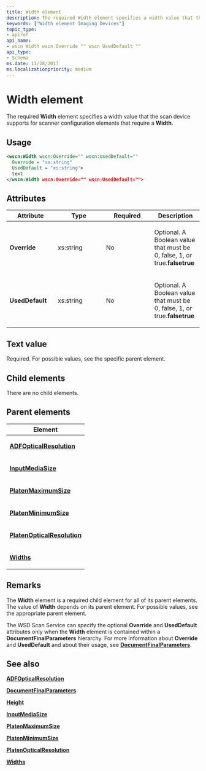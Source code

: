 ```yaml
---
title: Width element
description: The required Width element specifies a width value that the scan device supports for scanner configuration elements that require a Width.
keywords: ["Width element Imaging Devices"]
topic_type:
- apiref
api_name:
- wscn Width wscn Override "" wscn UsedDefault ""
api_type:
- Schema
ms.date: 11/28/2017
ms.localizationpriority: medium
---
```


# Width element


The required **Width** element specifies a width value that the scan device supports for scanner configuration elements that require a **Width**.

Usage
-----

```xml
<wscn:Width wscn:Override="" wscn:UsedDefault=""
  Override = "xs:string"
  UsedDefault = "xs:string">
  text
</wscn:Width wscn:Override="" wscn:UsedDefault="">
```

Attributes
----------

<table>
<colgroup>
<col width="25%" />
<col width="25%" />
<col width="25%" />
<col width="25%" />
</colgroup>
<thead>
<tr class="header">
<th>Attribute</th>
<th>Type</th>
<th>Required</th>
<th>Description</th>
</tr>
</thead>
<tbody>
<tr class="odd">
<td><p><strong><strong>Override</strong></strong></p></td>
<td><p>xs:string</p></td>
<td><p>No</p></td>
<td><p></p>
<p>Optional. A Boolean value that must be 0, false, 1, or true.<strong>falsetrue</strong></p></td>
</tr>
<tr class="even">
<td><p><strong><strong>UsedDefault</strong></strong></p></td>
<td><p>xs:string</p></td>
<td><p>No</p></td>
<td><p></p>
<p>Optional. A Boolean value that must be 0, false, 1, or true.<strong>falsetrue</strong></p></td>
</tr>
</tbody>
</table>

Text value
----------

Required. For possible values, see the specific parent element.

## Child elements


There are no child elements.

## Parent elements


<table>
<colgroup>
<col width="100%" />
</colgroup>
<thead>
<tr class="header">
<th>Element</th>
</tr>
</thead>
<tbody>
<tr class="odd">
<td><p><a href="adfopticalresolution.md" data-raw-source="[&lt;strong&gt;ADFOpticalResolution&lt;/strong&gt;](adfopticalresolution.md)"><strong>ADFOpticalResolution</strong></a></p></td>
</tr>
<tr class="even">
<td><p><a href="inputmediasize.md" data-raw-source="[&lt;strong&gt;InputMediaSize&lt;/strong&gt;](inputmediasize.md)"><strong>InputMediaSize</strong></a></p></td>
</tr>
<tr class="odd">
<td><p><a href="platenmaximumsize.md" data-raw-source="[&lt;strong&gt;PlatenMaximumSize&lt;/strong&gt;](platenmaximumsize.md)"><strong>PlatenMaximumSize</strong></a></p></td>
</tr>
<tr class="even">
<td><p><a href="platenminimumsize.md" data-raw-source="[&lt;strong&gt;PlatenMinimumSize&lt;/strong&gt;](platenminimumsize.md)"><strong>PlatenMinimumSize</strong></a></p></td>
</tr>
<tr class="odd">
<td><p><a href="platenopticalresolution.md" data-raw-source="[&lt;strong&gt;PlatenOpticalResolution&lt;/strong&gt;](platenopticalresolution.md)"><strong>PlatenOpticalResolution</strong></a></p></td>
</tr>
<tr class="even">
<td><p><a href="widths.md" data-raw-source="[&lt;strong&gt;Widths&lt;/strong&gt;](widths.md)"><strong>Widths</strong></a></p></td>
</tr>
</tbody>
</table>

Remarks
-------

The **Width** element is a required child element for all of its parent elements. The value of **Width** depends on its parent element. For possible values, see the appropriate parent element.

The WSD Scan Service can specify the optional **Override** and **UsedDefault** attributes only when the **Width** element is contained within a **DocumentFinalParameters** hierarchy. For more information about **Override** and **UsedDefault** and about their usage, see [**DocumentFinalParameters**](documentfinalparameters.md).

## See also


[**ADFOpticalResolution**](adfopticalresolution.md)

[**DocumentFinalParameters**](documentfinalparameters.md)

[**Height**](height.md)

[**InputMediaSize**](inputmediasize.md)

[**PlatenMaximumSize**](platenmaximumsize.md)

[**PlatenMinimumSize**](platenminimumsize.md)

[**PlatenOpticalResolution**](platenopticalresolution.md)

[**Widths**](widths.md)

 

 






